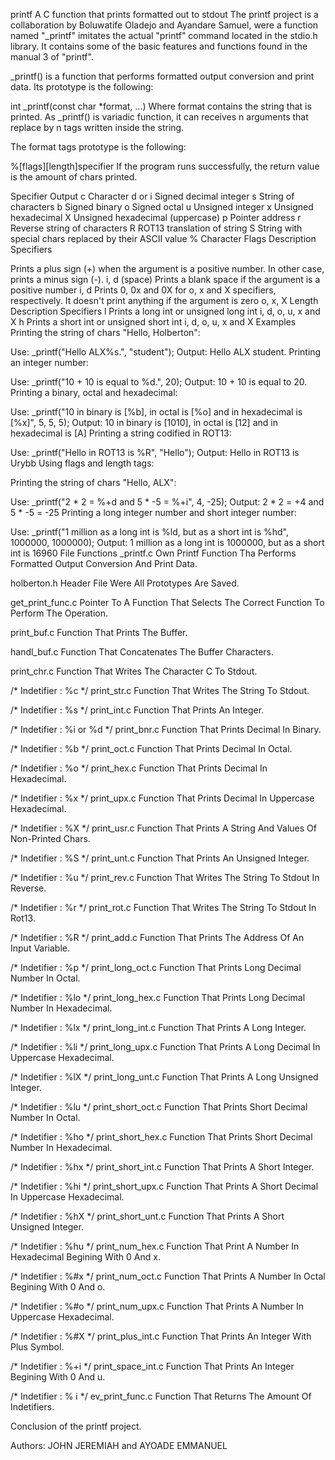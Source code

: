 printf
A C function that prints formatted out to stdout The printf project is a collaboration by Boluwatife Oladejo and Ayandare Samuel, were a function named "_printf" imitates the actual "printf" command located in the stdio.h library. It contains some of the basic features and functions found in the manual 3 of "printf".

_printf() is a function that performs formatted output conversion and print data. Its prototype is the following:

int _printf(const char *format, ...) Where format contains the string that is printed. As _printf() is variadic function, it can receives n arguments that replace by n tags written inside the string.

The format tags prototype is the following:

%[flags][length]specifier If the program runs successfully, the return value is the amount of chars printed.

Specifier Output c Character d or i Signed decimal integer s String of characters b Signed binary o Signed octal u Unsigned integer x Unsigned hexadecimal X Unsigned hexadecimal (uppercase) p Pointer address r Reverse string of characters R ROT13 translation of string S String with special chars replaced by their ASCII value % Character Flags Description Specifiers

Prints a plus sign (+) when the argument is a positive number. In other case, prints a minus sign (-). i, d (space) Prints a blank space if the argument is a positive number i, d
Prints 0, 0x and 0X for o, x and X specifiers, respectively. It doesn't print anything if the argument is zero o, x, X
Length Description Specifiers l Prints a long int or unsigned long int i, d, o, u, x and X h Prints a short int or unsigned short int i, d, o, u, x and X Examples Printing the string of chars "Hello, Holberton":

Use: _printf("Hello ALX%s.", "student"); Output: Hello ALX student. Printing an integer number:

Use: _printf("10 + 10 is equal to %d.", 20); Output: 10 + 10 is equal to 20. Printing a binary, octal and hexadecimal:

Use: _printf("10 in binary is [%b], in octal is [%o] and in hexadecimal is [%x]", 5, 5, 5); Output: 10 in binary is [1010], in octal is [12] and in hexadecimal is [A] Printing a string codified in ROT13:

Use: _printf("Hello in ROT13 is %R", "Hello"); Output: Hello in ROT13 is Urybb Using flags and length tags:

Printing the string of chars "Hello, ALX":

Use: _printf("2 * 2 = %+d and 5 * -5 = %+i", 4, -25); Output: 2 * 2 = +4 and 5 * -5 = -25 Printing a long integer number and short integer number:

Use: _printf("1 million as a long int is %ld, but as a short int is %hd", 1000000, 1000000); Output: 1 million as a long int is 1000000, but as a short int is 16960 File Functions _printf.c Own Printf Function Tha Performs Formatted Output Conversion And Print Data.

holberton.h Header File Were All Prototypes Are Saved.

get_print_func.c Pointer To A Function That Selects The Correct Function To Perform The Operation.

print_buf.c Function That Prints The Buffer.

handl_buf.c Function That Concatenates The Buffer Characters.

print_chr.c Function That Writes The Character C To Stdout.

/* Indetifier : %c */ print_str.c Function That Writes The String To Stdout.

/* Indetifier : %s */ print_int.c Function That Prints An Integer.

/* Indetifier : %i or %d */ print_bnr.c Function That Prints Decimal In Binary.

/* Indetifier : %b */ print_oct.c Function That Prints Decimal In Octal.

/* Indetifier : %o */ print_hex.c Function That Prints Decimal In Hexadecimal.

/* Indetifier : %x */ print_upx.c Function That Prints Decimal In Uppercase Hexadecimal.

/* Indetifier : %X */ print_usr.c Function That Prints A String And Values Of Non-Printed Chars.

/* Indetifier : %S */ print_unt.c Function That Prints An Unsigned Integer.

/* Indetifier : %u */ print_rev.c Function That Writes The String To Stdout In Reverse.

/* Indetifier : %r */ print_rot.c Function That Writes The String To Stdout In Rot13.

/* Indetifier : %R */ print_add.c Function That Prints The Address Of An Input Variable.

/* Indetifier : %p */ print_long_oct.c Function That Prints Long Decimal Number In Octal.

/* Indetifier : %lo */ print_long_hex.c Function That Prints Long Decimal Number In Hexadecimal.

/* Indetifier : %lx */ print_long_int.c Function That Prints A Long Integer.

/* Indetifier : %li */ print_long_upx.c Function That Prints A Long Decimal In Uppercase Hexadecimal.

/* Indetifier : %lX */ print_long_unt.c Function That Prints A Long Unsigned Integer.

/* Indetifier : %lu */ print_short_oct.c Function That Prints Short Decimal Number In Octal.

/* Indetifier : %ho */ print_short_hex.c Function That Prints Short Decimal Number In Hexadecimal.

/* Indetifier : %hx */ print_short_int.c Function That Prints A Short Integer.

/* Indetifier : %hi */ print_short_upx.c Function That Prints A Short Decimal In Uppercase Hexadecimal.

/* Indetifier : %hX */ print_short_unt.c Function That Prints A Short Unsigned Integer.

/* Indetifier : %hu */ print_num_hex.c Function That Print A Number In Hexadecimal Begining With 0 And x.

/* Indetifier : %#x */ print_num_oct.c Function That Prints A Number In Octal Begining With 0 And o.

/* Indetifier : %#o */ print_num_upx.c Function That Prints A Number In Uppercase Hexadecimal.

/* Indetifier : %#X */ print_plus_int.c Function That Prints An Integer With Plus Symbol.

/* Indetifier : %+i */ print_space_int.c Function That Prints An Integer Begining With 0 And u.

/* Indetifier : % i */ ev_print_func.c Function That Returns The Amount Of Indetifiers.

Conclusion of the printf project.

Authors: JOHN JEREMIAH and AYOADE EMMANUEL
